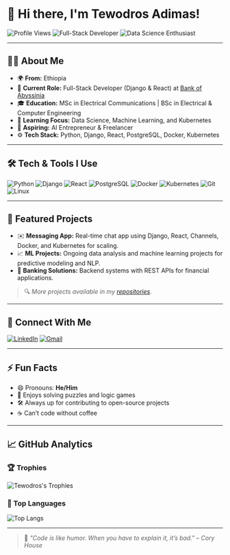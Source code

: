 # 👋 Hi there, I'm Tewodros Adimas!

![Profile Views](https://komarev.com/ghpvc/?username=tewodrosadimas&style=flat-square&color=blue)
![Full-Stack Developer](https://img.shields.io/badge/-Full--Stack%20Developer-blue?style=flat-square&logo=code&logoColor=white)
![Data Science Enthusiast](https://img.shields.io/badge/-Data%20Science%20Learner-brightgreen?style=flat-square&logo=python&logoColor=white)

---

## 🧑‍💻 About Me

- 🌍 **From:** Ethiopia  
- 💼 **Current Role:** Full-Stack Developer (Django & React) at [Bank of Abyssinia](https://www.bankofabyssinia.com)  
- 🎓 **Education:** MSc in Electrical Communications | BSc in Electrical & Computer Engineering  
- 🧠 **Learning Focus:** Data Science, Machine Learning, and Kubernetes  
- 🚀 **Aspiring:** AI Entrepreneur & Freelancer  
- ⚙️ **Tech Stack:** Python, Django, React, PostgreSQL, Docker, Kubernetes  

---

## 🛠️ Tech & Tools I Use

![Python](https://img.shields.io/badge/-Python-3776AB?style=for-the-badge&logo=python&logoColor=white)
![Django](https://img.shields.io/badge/-Django-092E20?style=for-the-badge&logo=django&logoColor=white)
![React](https://img.shields.io/badge/-React-20232A?style=for-the-badge&logo=react&logoColor=61DAFB)
![PostgreSQL](https://img.shields.io/badge/-PostgreSQL-336791?style=for-the-badge&logo=postgresql&logoColor=white)
![Docker](https://img.shields.io/badge/-Docker-2496ED?style=for-the-badge&logo=docker&logoColor=white)
![Kubernetes](https://img.shields.io/badge/-Kubernetes-326CE5?style=for-the-badge&logo=kubernetes&logoColor=white)
![Git](https://img.shields.io/badge/-Git-F05032?style=for-the-badge&logo=git&logoColor=white)
![Linux](https://img.shields.io/badge/-Linux-FCC624?style=for-the-badge&logo=linux&logoColor=black)

---

## 📌 Featured Projects

- ✉️ **Messaging App:** Real-time chat app using Django, React, Channels, Docker, and Kubernetes for scaling.
- 📈 **ML Projects:** Ongoing data analysis and machine learning projects for predictive modeling and NLP.
- 💼 **Banking Solutions:** Backend systems with REST APIs for financial applications.

> 🔍 *More projects available in my [repositories](https://github.com/tewodrosadimas?tab=repositories).*

---

## 🔗 Connect With Me

[![LinkedIn](https://img.shields.io/badge/-Tewodros%20Adimas-0077B5?style=for-the-badge&logo=linkedin&logoColor=white)](https://www.linkedin.com/in/tewodros-adimas/)
[![Gmail](https://img.shields.io/badge/-tewodros299@gmail.com-D14836?style=for-the-badge&logo=gmail&logoColor=white)](mailto:tewodros299@gmail.com)

---

## ⚡ Fun Facts

- 😄 Pronouns: **He/Him**  
- 🧩 Enjoys solving puzzles and logic games  
- 🛠️ Always up for contributing to open-source projects  
- ☕ Can’t code without coffee

---

## 📈 GitHub Analytics

### 🏆 Trophies
![Tewodros's Trophies](https://github-profile-trophy.vercel.app/?username=tewodrosadimas&theme=algolia&margin-w=10&margin-h=10&row=1)

<!-- ### 💻 GitHub Stats
![Tewodros's GitHub Stats](https://github-readme-stats.vercel.app/api?username=tewodrosadimas&show_icons=true&theme=github_dark&hide_border=true) -->

<!-- ### 🔥 Streak Stats
![GitHub Streak](https://streak-stats.demolab.com?user=tewodrosadimas&theme=dark&hide_border=true) -->

### 🧠 Top Languages
![Top Langs](https://github-readme-stats.vercel.app/api/top-langs/?username=tewodrosadimas&layout=compact&theme=github_dark&hide_border=true)

---

> 🎯 *"Code is like humor. When you have to explain it, it’s bad." – Cory House*
